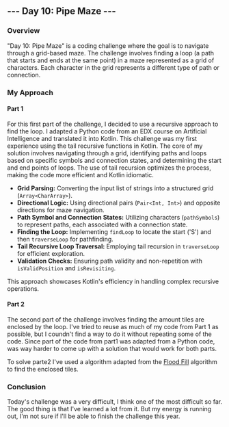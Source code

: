 ## --- Day 10: Pipe Maze ---

### Overview
"Day 10: Pipe Maze" is a coding challenge where the goal is to navigate through a grid-based maze. 
The challenge involves finding a loop (a path that starts and ends at the same point) in a maze represented as a grid of characters.
Each character in the grid represents a different type of path or connection.

### My Approach

#### Part 1
For this first part of the challenge, I decided to use a recursive approach to find the loop.
I adapted a Python code from an EDX course on Artificial Intelligence and translated it into Kotlin. 
This challenge was my first experience using the tail recursive functions in Kotlin. 
The core of my solution involves navigating through a grid, identifying paths and loops based on specific symbols and connection states, and determining the start and end points of loops.
The use of tail recursion optimizes the process, making the code more efficient and Kotlin idiomatic.


- **Grid Parsing:** Converting the input list of strings into a structured grid (`Array<CharArray>`).
- **Directional Logic:** Using directional pairs (`Pair<Int, Int>`) and opposite directions for maze navigation.
- **Path Symbol and Connection States:** Utilizing characters (`pathSymbols`) to represent paths, each associated with a connection state.
- **Finding the Loop:** Implementing `findLoop` to locate the start ('S') and then `traverseLoop` for pathfinding.
- **Tail Recursive Loop Traversal:** Employing tail recursion in `traverseLoop` for efficient exploration.
- **Validation Checks:** Ensuring path validity and non-repetition with `isValidPosition` and `isRevisiting`.

This approach showcases Kotlin's efficiency in handling complex recursive operations.
#### Part 2

The second part of the challenge involves finding the amount tiles are enclosed by the loop. I've tried to reuse as much of my code from Part 1 as possible, 
but I coundn't find a way to do it without repeating some of the code. 
Since part of the code from part1 was adapted from a Python code, was way harder to come up with a solution that would work for both parts.


To solve parte2 I've used a algorithm adapted from the [Flood Fill](https://en.wikipedia.org/wiki/Flood_fill) algorithm to find the enclosed tiles.

### Conclusion
Today's challenge was a very difficult, I think one of the most difficult so far. The good thing is that I've learned a lot from it. But my energy is running out, I'm not sure if I'll be able to finish the challenge this year. 
